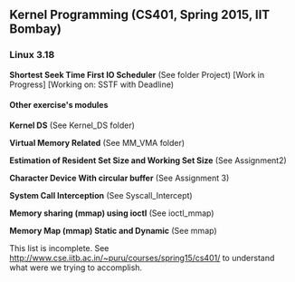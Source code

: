 ## Kernel Programming (CS401, Spring 2015, IIT Bombay)
### Linux 3.18

**Shortest Seek Time First IO Scheduler**
(See folder Project) [Work in Progress] [Working on: SSTF with Deadline)

#### Other exercise's modules 
**Kernel DS** (See Kernel_DS folder)

**Virtual Memory Related** (See MM_VMA folder)

**Estimation of Resident Set Size and Working Set Size** (See Assignment2)

**Character Device With circular buffer** (See Assignment 3)

**System Call Interception** (See Syscall_Intercept)

**Memory sharing (mmap) using ioctl** (See ioctl_mmap)

**Memory Map (mmap) Static and Dynamic** (See mmap)

This list is incomplete. 
See http://www.cse.iitb.ac.in/~puru/courses/spring15/cs401/ to understand what were we trying to accomplish.
